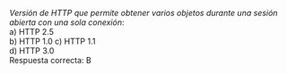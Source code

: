 *Versión de HTTP que permite obtener varios objetos durante una sesión abierta con una sola conexión*:  
a) HTTP 2.5  
b) HTTP 1.0 
c) HTTP 1.1  
d) HTTP 3.0  
Respuesta correcta: B 
